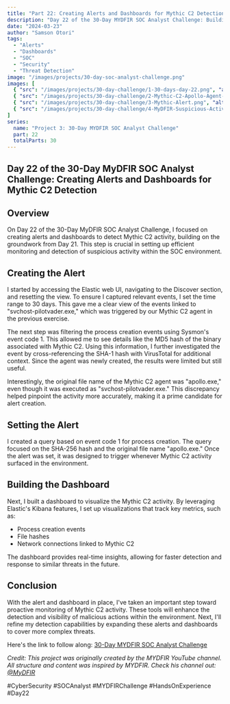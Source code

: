 ```yaml
---
title: "Part 22: Creating Alerts and Dashboards for Mythic C2 Detection"
description: "Day 22 of the 30-Day MYDFIR SOC Analyst Challenge: Building alerts and dashboards to detect and monitor Mythic C2 activity in the SOC environment."
date: "2024-03-23"
author: "Samson Otori"
tags:
  - "Alerts"
  - "Dashboards"
  - "SOC"
  - "Security"
  - "Threat Detection"
image: "/images/projects/30-day-soc-analyst-challenge.png"
images: [
  { "src": "/images/projects/30-day-challenge/1-30-days-day-22.png", "alt": "30 Days MYDFIR SOC Analyst Challenge Day 22" },
  { "src": "/images/projects/30-day-challenge/2-Mythic-C2-Apollo-Agent-Detection-Rule.png", "alt": "Mythic C2 Apollo Agent Detection Rule" },
  { "src": "/images/projects/30-day-challenge/3-Mythic-Alert.png", "alt": "Mythic Alert Configuration" },
  { "src": "/images/projects/30-day-challenge/4-MyDFIR-Suspicious-Activity.png", "alt": "MyDFIR Suspicious Activity Dashboard" }
]
series:
  name: "Project 3: 30-Day MYDFIR SOC Analyst Challenge"
  part: 22
  totalParts: 30
---
```


## Day 22 of the 30-Day MyDFIR SOC Analyst Challenge: Creating Alerts and Dashboards for Mythic C2 Detection

## Overview

On Day 22 of the 30-Day MyDFIR SOC Analyst Challenge, I focused on creating alerts and dashboards to detect Mythic C2 activity, building on the groundwork from Day 21. This step is crucial in setting up efficient monitoring and detection of suspicious activity within the SOC environment.

## Creating the Alert

I started by accessing the Elastic web UI, navigating to the Discover section, and resetting the view. To ensure I captured relevant events, I set the time range to 30 days. This gave me a clear view of the events linked to "svchost-pilotvader.exe," which was triggered by our Mythic C2 agent in the previous exercise.

The next step was filtering the process creation events using Sysmon's event code 1. This allowed me to see details like the MD5 hash of the binary associated with Mythic C2. Using this information, I further investigated the event by cross-referencing the SHA-1 hash with VirusTotal for additional context. Since the agent was newly created, the results were limited but still useful.

Interestingly, the original file name of the Mythic C2 agent was "apollo.exe," even though it was executed as "svchost-pilotvader.exe." This discrepancy helped pinpoint the activity more accurately, making it a prime candidate for alert creation.

## Setting the Alert

I created a query based on event code 1 for process creation. The query focused on the SHA-256 hash and the original file name "apollo.exe." Once the alert was set, it was designed to trigger whenever Mythic C2 activity surfaced in the environment.

## Building the Dashboard

Next, I built a dashboard to visualize the Mythic C2 activity. By leveraging Elastic's Kibana features, I set up visualizations that track key metrics, such as:

- Process creation events
- File hashes
- Network connections linked to Mythic C2

The dashboard provides real-time insights, allowing for faster detection and response to similar threats in the future.

## Conclusion

With the alert and dashboard in place, I've taken an important step toward proactive monitoring of Mythic C2 activity. These tools will enhance the detection and visibility of malicious actions within the environment. Next, I'll refine my detection capabilities by expanding these alerts and dashboards to cover more complex threats.

Here's the link to follow along: [30-Day MYDFIR SOC Analyst Challenge](https://www.youtube.com/watch?v=WcVuUamMApA&list=PLG6KGSNK4PuBWmX9NykU0wnWamjxdKhDJ&index=49)

*Credit: This project was originally created by the MYDFIR YouTube channel. All structure and content was inspired by MYDFIR. Check his channel out: [@MyDFIR](https://www.youtube.com/@MyDFIR)*

#CyberSecurity #SOCAnalyst #MYDFIRChallenge #HandsOnExperience #Day22 